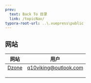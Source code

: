 ```yaml
---
prev:
  text: Back To 目录
  link: /topicNav/
typora-root-url: ..\.vuepress\public
---
```




## 网站

| 网站                         | 用户                  |
| ---------------------------- | --------------------- |
| [Dzone ](https://dzone.com/) | q10viking@outlook.com |
|                              |                       |
|                              |                       |
|                              |                       |

